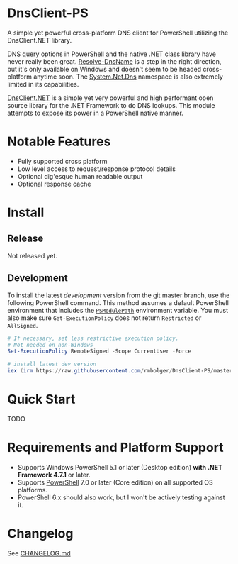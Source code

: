 # DnsClient-PS

A simple yet powerful cross-platform DNS client for PowerShell utilizing the DnsClient.NET library.

DNS query options in PowerShell and the native .NET class library have never really been great. [Resolve-DnsName](https://docs.microsoft.com/en-us/powershell/module/dnsclient/resolve-dnsname) is a step in the right direction, but it's only available on Windows and doesn't seem to be headed cross-platform anytime soon. The [System.Net.Dns](https://docs.microsoft.com/en-us/dotnet/api/system.net.dns) namespace is also extremely limited in its capabilities.

[DnsClient.NET](https://dnsclient.michaco.net/) is a simple yet very powerful and high performant open source library for the .NET Framework to do DNS lookups. This module attempts to expose its power in a PowerShell native manner.

# Notable Features

- Fully supported cross platform
- Low level access to request/response protocol details
- Optional dig'esque human readable output
- Optional response cache

# Install

## Release

Not released yet.

## Development

To install the latest *development* version from the git master branch, use the following PowerShell command. This method assumes a default PowerShell environment that includes the [`PSModulePath`](https://msdn.microsoft.com/en-us/library/dd878326.aspx) environment variable. You must also make sure `Get-ExecutionPolicy` does not return `Restricted` or `AllSigned`.

```powershell
# If necessary, set less restrictive execution policy.
# Not needed on non-Windows
Set-ExecutionPolicy RemoteSigned -Scope CurrentUser -Force

# install latest dev version
iex (irm https://raw.githubusercontent.com/rmbolger/DnsClient-PS/master/instdev.ps1)
```

# Quick Start

TODO

# Requirements and Platform Support

* Supports Windows PowerShell 5.1 or later (Desktop edition) **with .NET Framework 4.7.1** or later.
* Supports [PowerShell](https://docs.microsoft.com/en-us/powershell/scripting/whats-new/what-s-new-in-powershell-70) 7.0 or later (Core edition) on all supported OS platforms.
* PowerShell 6.x should also work, but I won't be actively testing against it.

# Changelog

See [CHANGELOG.md](/CHANGELOG.md)
